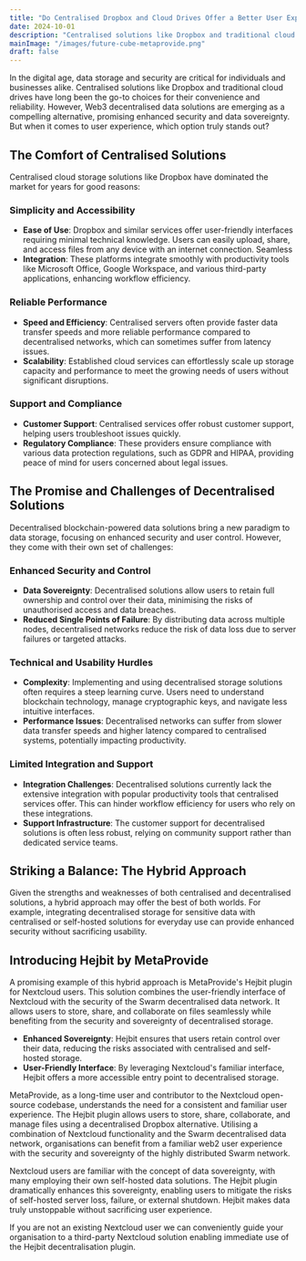 ```yaml
---
title: "Do Centralised Dropbox and Cloud Drives Offer a Better User Experience Than Decentralised Alternatives?"
date: 2024-10-01
description: "Centralised solutions like Dropbox and traditional cloud drives have long been the go-to choices for their convenience and reliability. However, Web3 decentralised data solutions are emerging as a compelling alternative."
mainImage: "/images/future-cube-metaprovide.png"
draft: false
---
```


In the digital age, data storage and security are critical for individuals and businesses alike. Centralised solutions like Dropbox and traditional cloud drives have long been the go-to choices for their convenience and reliability. However, Web3 decentralised data solutions are emerging as a compelling alternative, promising enhanced security and data sovereignty. But when it comes to user experience, which option truly stands out?

## The Comfort of Centralised Solutions

Centralised cloud storage solutions like Dropbox have dominated the market for years for good reasons:

### Simplicity and Accessibility

- **Ease of Use**: Dropbox and similar services offer user-friendly interfaces requiring minimal technical knowledge. Users can easily upload, share, and access files from any device with an internet connection. Seamless
- **Integration**: These platforms integrate smoothly with productivity tools like Microsoft Office, Google Workspace, and various third-party applications, enhancing workflow efficiency.

### Reliable Performance

- **Speed and Efficiency**: Centralised servers often provide faster data transfer speeds and more reliable performance compared to decentralised networks, which can sometimes suffer from latency issues.
- **Scalability**: Established cloud services can effortlessly scale up storage capacity and performance to meet the growing needs of users without significant disruptions.

### Support and Compliance

- **Customer Support**: Centralised services offer robust customer support, helping users troubleshoot issues quickly.
- **Regulatory Compliance**: These providers ensure compliance with various data protection regulations, such as GDPR and HIPAA, providing peace of mind for users concerned about legal issues.

## The Promise and Challenges of Decentralised Solutions

Decentralised blockchain-powered data solutions bring a new paradigm to data storage, focusing on enhanced security and user control. However, they come with their own set of challenges:

### Enhanced Security and Control

- **Data Sovereignty**: Decentralised solutions allow users to retain full ownership and control over their data, minimising the risks of unauthorised access and data breaches.
- **Reduced Single Points of Failure**: By distributing data across multiple nodes, decentralised networks reduce the risk of data loss due to server failures or targeted attacks.

### Technical and Usability Hurdles

- **Complexity**: Implementing and using decentralised storage solutions often requires a steep learning curve. Users need to understand blockchain technology, manage cryptographic keys, and navigate less intuitive interfaces.
- **Performance Issues**: Decentralised networks can suffer from slower data transfer speeds and higher latency compared to centralised systems, potentially impacting productivity.

### Limited Integration and Support

- **Integration Challenges**: Decentralised solutions currently lack the extensive integration with popular productivity tools that centralised services offer. This can hinder workflow efficiency for users who rely on these integrations.
- **Support Infrastructure**: The customer support for decentralised solutions is often less robust, relying on community support rather than dedicated service teams.

## Striking a Balance: The Hybrid Approach

Given the strengths and weaknesses of both centralised and decentralised solutions, a hybrid approach may offer the best of both worlds. For example, integrating decentralised storage for sensitive data with centralised or self-hosted solutions for everyday use can provide enhanced security without sacrificing usability.

## Introducing Hejbit by MetaProvide

A promising example of this hybrid approach is MetaProvide's Hejbit plugin for Nextcloud users. This solution combines the user-friendly interface of Nextcloud with the security of the Swarm decentralised data network. It allows users to store, share, and collaborate on files seamlessly while benefiting from the security and sovereignty of decentralised storage.

- **Enhanced Sovereignty**: Hejbit ensures that users retain control over their data, reducing the risks associated with centralised and self-hosted storage.
- **User-Friendly Interface**: By leveraging Nextcloud's familiar interface, Hejbit offers a more accessible entry point to decentralised storage.

MetaProvide, as a long-time user and contributor to the Nextcloud open-source codebase, understands the need for a consistent and familiar user experience. The Hejbit plugin allows users to store, share, collaborate, and manage files using a decentralised Dropbox alternative. Utilising a combination of Nextcloud functionality and the Swarm decentralised data network, organisations can benefit from a familiar web2 user experience with the security and sovereignty of the highly distributed Swarm network.

Nextcloud users are familiar with the concept of data sovereignty, with many employing their own self-hosted data solutions. The Hejbit plugin dramatically enhances this sovereignty, enabling users to mitigate the risks of self-hosted server loss, failure, or external shutdown. Hejbit makes data truly unstoppable without sacrificing user experience.

If you are not an existing Nextcloud user we can conveniently guide your organisation to a third-party Nextcloud solution enabling immediate use of the Hejbit decentralisation plugin.
